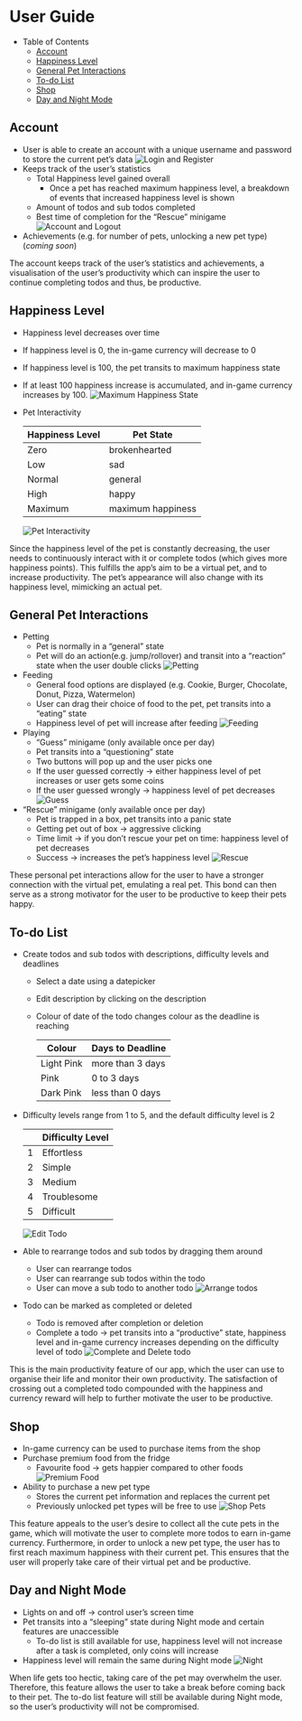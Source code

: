 # User Guide

- Table of Contents
  - [Account](#account)
  - [Happiness Level](#happiness-level)
  - [General Pet Interactions](#general-pet-interactions)
  - [To-do List](#to-do-list)
  - [Shop](#shop)
  - [Day and Night Mode](#day-and-night-mode)

## Account

- User is able to create an account with a unique username and password to store the current pet’s data
  ![Login and Register](./gifs/login_and_register.gif "Login and Register")
- Keeps track of the user’s statistics
  - Total Happiness level gained overall
    - Once a pet has reached maximum happiness level, a breakdown of events that increased happiness level is shown
  - Amount of todos and sub todos completed
  - Best time of completion for the “Rescue” minigame 
    ![Account and Logout](./gifs/account_and_logout.gif "Account and Logout")
- Achievements (e.g. for number of pets, unlocking a new pet type) (_coming soon_)

The account keeps track of the user’s statistics and achievements, a visualisation of the user’s productivity which can inspire the user to continue completing todos and thus, be productive.

## Happiness Level

- Happiness level decreases over time
- If happiness level is 0, the in-game currency will decrease to 0
- If happiness level is 100, the pet transits to maximum happiness state
- If at least 100 happiness increase is accumulated, and in-game currency increases by 100.
  ![Maximum Happiness State](./gifs/max_happiness.gif "Maximum Happiness State")
- Pet Interactivity

  | Happiness Level | Pet State         |
  | --------------- | ----------------- |
  | Zero            | brokenhearted     |
  | Low             | sad               |
  | Normal          | general           |
  | High            | happy             |
  | Maximum         | maximum happiness |
  ![Pet Interactivity](./gifs/pet_interactivity.gif "Pet Interactivity")

Since the happiness level of the pet is constantly decreasing, the user needs to continuously interact with it or complete todos (which gives more happiness points). This fulfills the app’s aim to be a virtual pet, and to increase productivity. The pet’s appearance will also change with its happiness level, mimicking an actual pet.

## General Pet Interactions

- Petting
  - Pet is normally in a “general” state
  - Pet will do an action(e.g. jump/rollover) and transit into a “reaction” state when the user double clicks
    ![Petting](./gifs/petting.gif "Petting")
- Feeding
  - General food options are displayed (e.g. Cookie, Burger, Chocolate, Donut, Pizza, Watermelon)
  - User can drag their choice of food to the pet, pet transits into a “eating” state
  - Happiness level of pet will increase after feeding
    ![Feeding](./gifs/feeding.gif "Feeding")
- Playing
  - “Guess” minigame (only available once per day)
  - Pet transits into a “questioning” state
  - Two buttons will pop up and the user picks one
  - If the user guessed correctly → either happiness level of pet increases or user gets some coins
  - If the user guessed wrongly → happiness level of pet decreases
    ![Guess](./gifs/guess.gif "Guess")
- “Rescue” minigame (only available once per day)
  - Pet is trapped in a box, pet transits into a panic state
  - Getting pet out of box → aggressive clicking
  - Time limit → if you don’t rescue your pet on time: happiness level of pet decreases
  - Success → increases the pet’s happiness level
    ![Rescue](./gifs/rescue.gif "Rescue")

These personal pet interactions allow for the user to have a stronger connection with the virtual pet, emulating a real pet. This bond can then serve as a strong motivator for the user to be productive to keep their pets happy.

## To-do List

- Create todos and sub todos with descriptions, difficulty levels and deadlines

  - Select a date using a datepicker
  - Edit description by clicking on the description
  - Colour of date of the todo changes colour as the deadline is reaching

    | Colour     | Days to Deadline |
    | ---------- | ---------------- |
    | Light Pink | more than 3 days |
    | Pink       | 0 to 3 days      |
    | Dark Pink  | less than 0 days |

- Difficulty levels range from 1 to 5, and the default difficulty level is 2

  |     | Difficulty Level |
  | --- | ---------------- |
  | 1   | Effortless       |
  | 2   | Simple           |
  | 3   | Medium           |
  | 4   | Troublesome      |
  | 5   | Difficult        |

  ![Edit Todo](./gifs/edit_todo.gif "Edit Todo")

- Able to rearrange todos and sub todos by dragging them around
  - User can rearrange todos
  - User can rearrange sub todos within the todo
  - User can move a sub todo to another todo
    ![Arrange todos](./gifs/arrange_todo.gif "Arrange todos")
- Todo can be marked as completed or deleted

  - Todo is removed after completion or deletion
  - Complete a todo → pet transits into a “productive” state, happiness level and in-game currency increases depending on the difficulty level of todo
    ![Complete and Delete todo](./gifs/complete_and_delete_todo.gif "Complete and Delete todo")

This is the main productivity feature of our app, which the user can use to organise their life and monitor their own productivity. The satisfaction of crossing out a completed todo compounded with the happiness and currency reward will help to further motivate the user to be productive.

## Shop

- In-game currency can be used to purchase items from the shop
- Purchase premium food from the fridge
  - Favourite food → gets happier compared to other foods
  ![Premium Food](./gifs/premium_food.gif "Premium Food")
- Ability to purchase a new pet type
  - Stores the current pet information and replaces the current pet
  - Previously unlocked pet types will be free to use
  ![Shop Pets](./gifs/shop_pets.gif "Shop Pets")

This feature appeals to the user’s desire to collect all the cute pets in the game, which will motivate the user to complete more todos to earn in-game currency. Furthermore, in order to unlock a new pet type, the user has to first reach maximum happiness with their current pet. This ensures that the user will properly take care of their virtual pet and be productive.

## Day and Night Mode

- Lights on and off → control user’s screen time
- Pet transits into a “sleeping” state during Night mode and certain features are unaccessible
  - To-do list is still available for use, happiness level will not increase after a task is completed, only coins will increase
- Happiness level will remain the same during Night mode
  ![Night](./gifs/night.gif "Night")

When life gets too hectic, taking care of the pet may overwhelm the user. Therefore, this feature allows the user to take a break before coming back to their pet. The to-do list feature will still be available during Night mode, so the user’s productivity will not be compromised.
